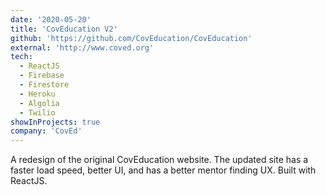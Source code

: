 ```yaml
---
date: '2020-05-20'
title: 'CovEducation V2'
github: 'https://github.com/CovEducation/CovEducation'
external: 'http://www.coved.org'
tech:
  - ReactJS
  - Firebase
  - Firestore
  - Heroku
  - Algolia
  - Twilio
showInProjects: true
company: 'CovEd'
---
```


A redesign of the original CovEducation website. The updated site
has a faster load speed, better UI, and has a better mentor finding
UX. Built with ReactJS.
